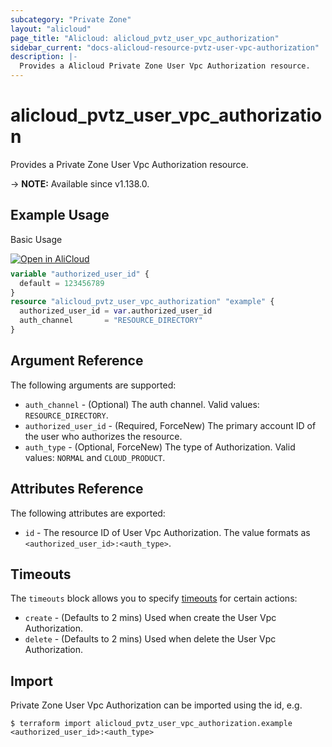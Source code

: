 ```yaml
---
subcategory: "Private Zone"
layout: "alicloud"
page_title: "Alicloud: alicloud_pvtz_user_vpc_authorization"
sidebar_current: "docs-alicloud-resource-pvtz-user-vpc-authorization"
description: |-
  Provides a Alicloud Private Zone User Vpc Authorization resource.
---
```


# alicloud_pvtz_user_vpc_authorization

Provides a Private Zone User Vpc Authorization resource.

-> **NOTE:** Available since v1.138.0.

## Example Usage

Basic Usage

<div style="display: block;margin-bottom: 40px;"><div class="oics-button" style="float: right;position: absolute;margin-bottom: 10px;">
  <a href="https://api.aliyun.com/terraform?resource=alicloud_pvtz_user_vpc_authorization&exampleId=6944948e-7ede-d082-3de8-c2510d1e784483cb5417&activeTab=example&spm=docs.r.pvtz_user_vpc_authorization.0.6944948e7e&intl_lang=EN_US" target="_blank">
    <img alt="Open in AliCloud" src="https://img.alicdn.com/imgextra/i1/O1CN01hjjqXv1uYUlY56FyX_!!6000000006049-55-tps-254-36.svg" style="max-height: 44px; max-width: 100%;">
  </a>
</div></div>

```terraform
variable "authorized_user_id" {
  default = 123456789
}
resource "alicloud_pvtz_user_vpc_authorization" "example" {
  authorized_user_id = var.authorized_user_id
  auth_channel       = "RESOURCE_DIRECTORY"
}
```

## Argument Reference

The following arguments are supported:

* `auth_channel` - (Optional) The auth channel. Valid values: `RESOURCE_DIRECTORY`.
* `authorized_user_id` - (Required, ForceNew) The primary account ID of the user who authorizes the resource.
* `auth_type` - (Optional, ForceNew) The type of Authorization. Valid values: `NORMAL` and `CLOUD_PRODUCT`.

## Attributes Reference

The following attributes are exported:

* `id` - The resource ID of User Vpc Authorization. The value formats as `<authorized_user_id>:<auth_type>`.

## Timeouts

The `timeouts` block allows you to specify [timeouts](https://developer.hashicorp.com/terraform/language/resources/syntax#operation-timeouts) for certain actions:

* `create` - (Defaults to 2 mins) Used when create the User Vpc Authorization.
* `delete` - (Defaults to 2 mins) Used when delete the User Vpc Authorization.

## Import

Private Zone User Vpc Authorization can be imported using the id, e.g.

```shell
$ terraform import alicloud_pvtz_user_vpc_authorization.example <authorized_user_id>:<auth_type>
```
